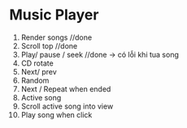 # Music Player
1. Render songs //done
2. Scroll top //done
3. Play/ pause / seek //done -> có lỗi khi tua song
4. CD rotate
5. Next/ prev
6. Random
7. Next / Repeat when ended
8. Active song
9. Scroll active song into view
10. Play song when click
